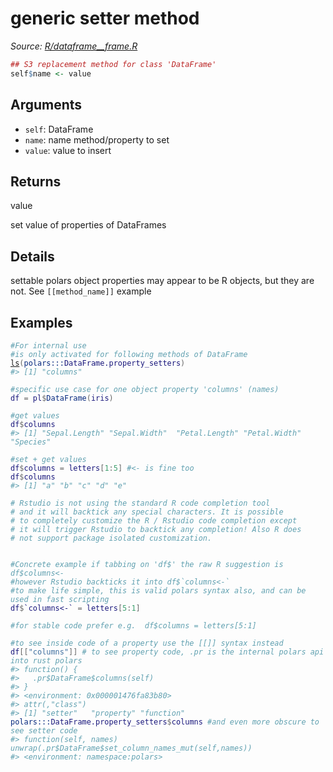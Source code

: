 # generic setter method

*Source: [R/dataframe__frame.R](https://github.com/pola-rs/r-polars/tree/main/R/dataframe__frame.R)*

```r
## S3 replacement method for class 'DataFrame'
self$name <- value
```

## Arguments

- `self`: DataFrame
- `name`: name method/property to set
- `value`: value to insert

## Returns

value

set value of properties of DataFrames

## Details

settable polars object properties may appear to be R objects, but they are not. See `[[method_name]]` example

## Examples

<pre class='r-example'><code><span class='r-in'><span><span class='co'>#For internal use</span></span></span>
<span class='r-in'><span><span class='co'>#is only activated for following methods of DataFrame</span></span></span>
<span class='r-in'><span><span class='fu'><a href='https://rdrr.io/r/base/ls.html'>ls</a></span><span class='op'>(</span><span class='fu'>polars</span><span class='fu'>:::</span><span class='va'>DataFrame.property_setters</span><span class='op'>)</span></span></span>
<span class='r-out co'><span class='r-pr'>#&gt;</span> [1] "columns"</span>
<span class='r-in'><span></span></span>
<span class='r-in'><span><span class='co'>#specific use case for one object property 'columns' (names)</span></span></span>
<span class='r-in'><span><span class='va'>df</span> <span class='op'>=</span> <span class='va'>pl</span><span class='op'>$</span><span class='fu'>DataFrame</span><span class='op'>(</span><span class='va'>iris</span><span class='op'>)</span></span></span>
<span class='r-in'><span></span></span>
<span class='r-in'><span><span class='co'>#get values</span></span></span>
<span class='r-in'><span><span class='va'>df</span><span class='op'>$</span><span class='va'>columns</span></span></span>
<span class='r-out co'><span class='r-pr'>#&gt;</span> [1] "Sepal.Length" "Sepal.Width"  "Petal.Length" "Petal.Width"  "Species"     </span>
<span class='r-in'><span></span></span>
<span class='r-in'><span><span class='co'>#set + get values</span></span></span>
<span class='r-in'><span><span class='va'>df</span><span class='op'>$</span><span class='va'>columns</span> <span class='op'>=</span> <span class='va'>letters</span><span class='op'>[</span><span class='fl'>1</span><span class='op'>:</span><span class='fl'>5</span><span class='op'>]</span> <span class='co'>#&lt;- is fine too</span></span></span>
<span class='r-in'><span><span class='va'>df</span><span class='op'>$</span><span class='va'>columns</span></span></span>
<span class='r-out co'><span class='r-pr'>#&gt;</span> [1] "a" "b" "c" "d" "e"</span>
<span class='r-in'><span></span></span>
<span class='r-in'><span><span class='co'># Rstudio is not using the standard R code completion tool</span></span></span>
<span class='r-in'><span><span class='co'># and it will backtick any special characters. It is possible</span></span></span>
<span class='r-in'><span><span class='co'># to completely customize the R / Rstudio code completion except</span></span></span>
<span class='r-in'><span><span class='co'># it will trigger Rstudio to backtick any completion! Also R does</span></span></span>
<span class='r-in'><span><span class='co'># not support package isolated customization.</span></span></span>
<span class='r-in'><span></span></span>
<span class='r-in'><span></span></span>
<span class='r-in'><span><span class='co'>#Concrete example if tabbing on 'df$' the raw R suggestion is df$columns&lt;-</span></span></span>
<span class='r-in'><span><span class='co'>#however Rstudio backticks it into df$`columns&lt;-`</span></span></span>
<span class='r-in'><span><span class='co'>#to make life simple, this is valid polars syntax also, and can be used in fast scripting</span></span></span>
<span class='r-in'><span><span class='va'>df</span><span class='op'>$</span><span class='va'>`columns&lt;-`</span> <span class='op'>=</span> <span class='va'>letters</span><span class='op'>[</span><span class='fl'>5</span><span class='op'>:</span><span class='fl'>1</span><span class='op'>]</span></span></span>
<span class='r-in'><span></span></span>
<span class='r-in'><span><span class='co'>#for stable code prefer e.g.  df$columns = letters[5:1]</span></span></span>
<span class='r-in'><span></span></span>
<span class='r-in'><span><span class='co'>#to see inside code of a property use the [[]] syntax instead</span></span></span>
<span class='r-in'><span><span class='va'>df</span><span class='op'>[[</span><span class='st'>"columns"</span><span class='op'>]</span><span class='op'>]</span> <span class='co'># to see property code, .pr is the internal polars api into rust polars</span></span></span>
<span class='r-out co'><span class='r-pr'>#&gt;</span> function() {</span>
<span class='r-out co'><span class='r-pr'>#&gt;</span>   .pr$DataFrame$columns(self)</span>
<span class='r-out co'><span class='r-pr'>#&gt;</span> }</span>
<span class='r-out co'><span class='r-pr'>#&gt;</span> &lt;environment: 0x000001476fa83b80&gt;</span>
<span class='r-out co'><span class='r-pr'>#&gt;</span> attr(,"class")</span>
<span class='r-out co'><span class='r-pr'>#&gt;</span> [1] "setter"   "property" "function"</span>
<span class='r-in'><span><span class='fu'>polars</span><span class='fu'>:::</span><span class='va'>DataFrame.property_setters</span><span class='op'>$</span><span class='va'>columns</span> <span class='co'>#and even more obscure to see setter code</span></span></span>
<span class='r-out co'><span class='r-pr'>#&gt;</span> function(self, names) unwrap(.pr$DataFrame$set_column_names_mut(self,names))</span>
<span class='r-out co'><span class='r-pr'>#&gt;</span> &lt;environment: namespace:polars&gt;</span>
 </code></pre>